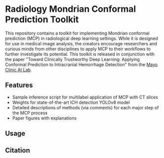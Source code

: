 # Radiology Mondrian Conformal Prediction Toolkit
This repository contains a toolkit for implementing Mondrian conformal prediction (MCP) in radiological deep learning settings. While it is designed for use in medical image analysis, the creators encourage researchers and curious minds from other disciplines to apply MCP to their workflows to further investigate its potential. This toolkit is released in conjunction with the paper "Toward Clinically Trustworthy Deep Learning: Applying Conformal Prediction to Intracranial Hemorrhage Detection" from the [Mayo Clinic AI Lab](https://mayo-radiology-informatics-lab.github.io/MIDeL/index.html).

## Features
- Sample inference script for multilabel application of MCP with CT slices
- Weights for state-of-the-art ICH detection YOLOv8 model
- Detailed descriptions of methods (via comments) for each major step of the MCP process
- Paper figures with explanations
## Usage

## Citation
